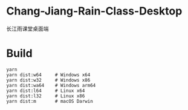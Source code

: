 # Chang-Jiang-Rain-Class-Desktop
长江雨课堂桌面端


# Build

```
yarn 
yarn dist:w64     # Windows x64
yarn dist:w32     # Windows x86
yarn dist:wa64    # Windows arm64
yarn dist:l64     # Linux x64
yarn dist:l32     # Linux x86
yarn dist:m       # macOS Darwin
```